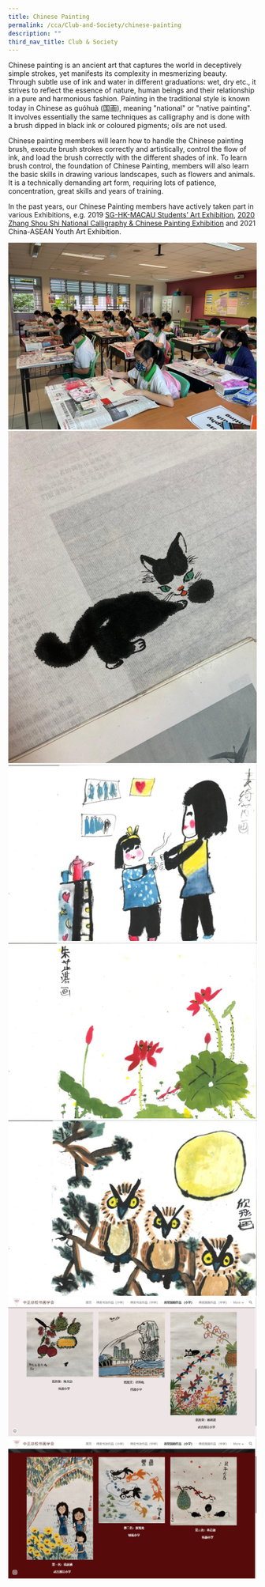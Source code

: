 ```yaml
---
title: Chinese Painting
permalink: /cca/Club-and-Society/chinese-painting
description: ""
third_nav_title: Club & Society
---
```

Chinese painting is an ancient art that captures the world in deceptively simple strokes, yet manifests its complexity in mesmerizing beauty. Through subtle use of ink and water in different graduations: wet, dry etc., it strives to reflect the essence of nature, human beings and their relationship in a pure and harmonious fashion. Painting in the traditional style is known today in Chinese as guóhuà (国画), meaning "national" or "native painting". It involves essentially the same techniques as calligraphy and is done with a brush dipped in black ink or coloured pigments; oils are not used.    
  
Chinese painting members will learn how to handle the Chinese painting brush, execute brush strokes correctly and artistically, control the flow of ink, and load the brush correctly with the different shades of ink. To learn brush control, the foundation of Chinese Painting, members will also learn the basic skills in drawing various landscapes, such as flowers and animals. It is a technically demanding art form, requiring lots of patience, concentration, great skills and years of training.

In the past years, our Chinese Painting members have actively taken part in various Exhibitions, e.g. 2019 [SG-HK-MACAU Students’ Art Exhibition](), [2020 Zhang Shou Shi National Calligraphy & Chinese Painting Exhibition]() and 2021 China-ASEAN Youth Art Exhibition.

![](/images/chinesepainting.jpeg)
![](/images/chinesepainting2.jpeg)
![](/images/chinesepainting3.jpeg)
![](/images/chinesepainting4.jpeg)
![](/images/chinesepainting5.jpeg)
![](/images/chinesepainting6.jpeg)
![](/images/chinesepainting7.jpeg)